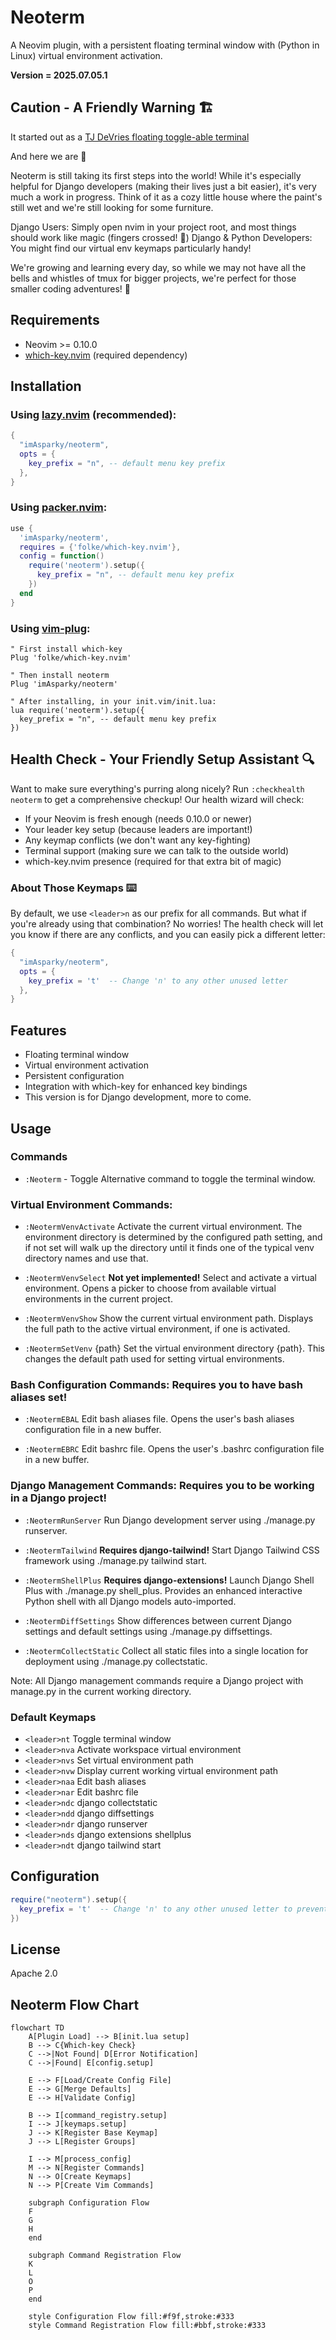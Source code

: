 # Neoterm

A Neovim plugin, with a persistent floating terminal window with (Python in Linux) 
virtual environment activation.

**Version = 2025.07.05.1**

## Caution - A Friendly Warning 🏗️

It started out as a [TJ DeVries floating toggle-able terminal](https://youtu.be/5PIiKDES_wc?si=y-k1ujkzFtNobuRp)

And here we are 🎉

Neoterm is still taking its first steps into the world! While it's especially 
helpful for Django developers (making their lives just a bit easier), it's 
very much a work in progress. Think of it as a cozy little house where the 
paint's still wet and we're still looking for some furniture.

Django Users: Simply open nvim in your project root, and most things should work 
like magic (fingers crossed! 🤞)
Django & Python Developers: You might find our virtual env keymaps particularly handy!

We're growing and learning every day, so while we may not have all the bells and whistles 
of tmux for bigger projects, we're perfect for those smaller coding adventures! 🚀


## Requirements

- Neovim >= 0.10.0
- [which-key.nvim](https://github.com/folke/which-key.nvim) (required dependency)

## Installation

### Using [lazy.nvim](https://github.com/folke/lazy.nvim) (recommended):
```lua
{
  "imAsparky/neoterm",
  opts = {
    key_prefix = "n", -- default menu key prefix
  },
}
```

### Using [packer.nvim](https://github.com/wbthomason/packer.nvim):
```lua
use {
  'imAsparky/neoterm',
  requires = {'folke/which-key.nvim'},
  config = function()
    require('neoterm').setup({
      key_prefix = "n", -- default menu key prefix
    })
  end
}
```

### Using [vim-plug](https://github.com/junegunn/vim-plug):
```vim
" First install which-key
Plug 'folke/which-key.nvim'

" Then install neoterm
Plug 'imAsparky/neoterm'

" After installing, in your init.vim/init.lua:
lua require('neoterm').setup({
  key_prefix = "n", -- default menu key prefix
})
```

## Health Check - Your Friendly Setup Assistant 🔍

Want to make sure everything's purring along nicely? Run `:checkhealth neoterm`
to get a comprehensive checkup! Our health wizard will check:

- If your Neovim is fresh enough (needs 0.10.0 or newer)
- Your leader key setup (because leaders are important!)
- Any keymap conflicts (we don't want any key-fighting)
- Terminal support (making sure we can talk to the outside world)
- which-key.nvim presence (required for that extra bit of magic)

### About Those Keymaps ⌨️

By default, we use `<leader>n` as our prefix for all commands. 
But what if you're already using that combination? No worries! 
The health check will let you know if there are any conflicts, and you 
can easily pick a different letter:

```lua
{
  "imAsparky/neoterm",
  opts = {
    key_prefix = 't'  -- Change 'n' to any other unused letter
  },
}
```

## Features

- Floating terminal window
- Virtual environment activation
- Persistent configuration
- Integration with which-key for enhanced key bindings
- This version is for Django development, more to come.

## Usage

### Commands

- `:Neoterm` - Toggle
    Alternative command to toggle the terminal window.

### Virtual Environment Commands:

- `:NeotermVenvActivate`
    Activate the current virtual environment. The environment directory is
    determined by the configured path setting, and if not set will walk up the 
    directory until it finds one of the typical venv directory names and use that.

- `:NeotermVenvSelect` **Not yet implemented!**
    Select and activate a virtual environment. Opens a picker to choose from
    available virtual environments in the current project.

- `:NeotermVenvShow`
    Show the current virtual environment path. Displays the full path to the
    active virtual environment, if one is activated.

- `:NeotermSetVenv` {path}
    Set the virtual environment directory {path}. This changes the
    default path used for setting virtual environments.

### Bash Configuration Commands: **Requires you to have bash aliases set!**

- `:NeotermEBAL`
    Edit bash aliases file. Opens the user's bash aliases configuration file
    in a new buffer.

- `:NeotermEBRC`
    Edit bashrc file. Opens the user's .bashrc configuration file in a new
    buffer.

### Django Management Commands: **Requires you to be working in a Django project!**

- `:NeotermRunServer`
    Run Django development server using ./manage.py runserver.

- `:NeotermTailwind` **Requires django-tailwind!**
    Start Django Tailwind CSS framework using ./manage.py tailwind start.

- `:NeotermShellPlus` **Requires django-extensions!**
    Launch Django Shell Plus with ./manage.py shell_plus. Provides an enhanced
    interactive Python shell with all Django models auto-imported.

- `:NeotermDiffSettings`
    Show differences between current Django settings and default settings using
    ./manage.py diffsettings.

- `:NeotermCollectStatic`
    Collect all static files into a single location for deployment using
    ./manage.py collectstatic.

Note: All Django management commands require a Django project with manage.py in
the current working directory.

### Default Keymaps

- `<leader>nt`    Toggle terminal window
- `<leader>nva`   Activate workspace virtual environment
- `<leader>nvs`   Set virtual environment path
- `<leader>nvw`   Display current working virtual environment path 
- `<leader>naa`   Edit bash aliases
- `<leader>nar`   Edit bashrc file
- `<leader>ndc`   django collectstatic
- `<leader>ndd`   django diffsettings
- `<leader>ndr`   django runserver
- `<leader>nds`   django extensions shellplus
- `<leader>ndt`   django tailwind start


## Configuration

```lua
require("neoterm").setup({
  key_prefix = 't'  -- Change 'n' to any other unused letter to prevent conflicts
})
```

## License

Apache 2.0

## Neoterm Flow Chart

```mermaid
flowchart TD
    A[Plugin Load] --> B[init.lua setup]
    B --> C{Which-key Check}
    C -->|Not Found| D[Error Notification]
    C -->|Found| E[config.setup]
    
    E --> F[Load/Create Config File]
    E --> G[Merge Defaults]
    E --> H[Validate Config]
    
    B --> I[command_registry.setup]
    I --> J[keymaps.setup]
    J --> K[Register Base Keymap]
    J --> L[Register Groups]
    
    I --> M[process_config]
    M --> N[Register Commands]
    N --> O[Create Keymaps]
    N --> P[Create Vim Commands]
    
    subgraph Configuration Flow
    F
    G
    H
    end
    
    subgraph Command Registration Flow
    K
    L
    O
    P
    end

    style Configuration Flow fill:#f9f,stroke:#333
    style Command Registration Flow fill:#bbf,stroke:#333
```
